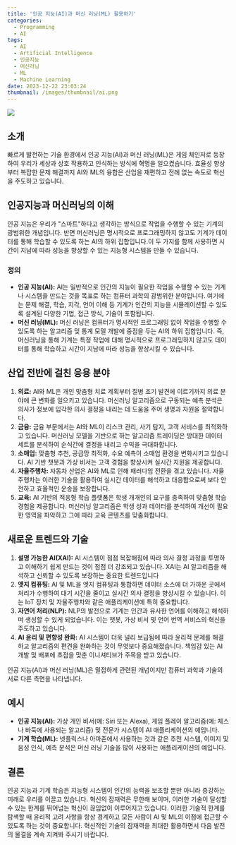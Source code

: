 ```yaml
---
title: '인공 지능(AI)과 머신 러닝(ML) 활용하기'
categories:
  - Programming
  - AI
tags:
  - AI
  - Artificial Intelligence
  - 인공지능
  - 머신러닝
  - ML
  - Machine Learning
date: 2023-12-22 23:03:24
thumbnail: /images/thumbnail/ai.png
---
```


![](/images/header/ai-3.png)

## 소개

빠르게 발전하는 기술 환경에서 인공 지능(AI)과 머신 러닝(ML)은 게임 체인저로 등장하여 우리가 세상과 상호 작용하고 인식하는 방식에 혁명을 일으켰습니다. 효율성 향상부터 복잡한 문제 해결까지 AI와 ML의 융합은 산업을 재편하고 전례 없는 속도로 혁신을 주도하고 있습니다.

## 인공지능과 머신러닝의 이해

인공 지능은 우리가 "스마트"하다고 생각하는 방식으로 작업을 수행할 수 있는 기계의 광범위한 개념입니다. 반면 머신러닝은 명시적으로 프로그래밍하지 않고도 기계가 데이터를 통해 학습할 수 있도록 하는 AI의 하위 집합입니다.이 두 가지를 함께 사용하면 시간이 지남에 따라 성능을 향상할 수 있는 지능형 시스템을 만들 수 있습니다.

### 정의

- **인공 지능(AI):** AI는 일반적으로 인간의 지능이 필요한 작업을 수행할 수 있는 기계나 시스템을 만드는 것을 목표로 하는 컴퓨터 과학의 광범위한 분야입니다. 여기에는 문제 해결, 학습, 지각, 언어 이해 등 기계가 인간의 지능을 시뮬레이션할 수 있도록 설계된 다양한 기법, 접근 방식, 기술이 포함됩니다.
  <br/>
- **머신 러닝(ML):** 머신 러닝은 컴퓨터가 명시적인 프로그래밍 없이 작업을 수행할 수 있도록 하는 알고리즘 및 통계 모델 개발에 중점을 두는 AI의 하위 집합입니다. 즉, 머신러닝을 통해 기계는 특정 작업에 대해 명시적으로 프로그래밍하지 않고도 데이터를 통해 학습하고 시간이 지남에 따라 성능을 향상시킬 수 있습니다.

## 산업 전반에 걸친 응용 분야

1. **의료:** AI와 ML은 개인 맞춤형 치료 계획부터 질병 조기 발견에 이르기까지 의료 분야에 큰 변화를 일으키고 있습니다. 머신러닝 알고리즘으로 구동되는 예측 분석은 의사가 정보에 입각한 의사 결정을 내리는 데 도움을 주어 생명과 자원을 절약합니다.
   <br/>
2. **금융:** 금융 부문에서는 AI와 ML이 리스크 관리, 사기 탐지, 고객 서비스를 최적화하고 있습니다. 머신러닝 모델을 기반으로 하는 알고리즘 트레이딩은 방대한 데이터 세트를 분석하여 순식간에 결정을 내리고 수익을 극대화합니다.
   <br/>
3. **소매업:** 맞춤형 추천, 공급망 최적화, 수요 예측이 소매업 환경을 변화시키고 있습니다. AI 기반 챗봇과 가상 비서는 고객 경험을 향상시켜 실시간 지원을 제공합니다.
   <br/>
4. **자율주행차:** 자동차 산업은 AI와 ML로 인해 패러다임 전환을 겪고 있습니다. 자율주행차는 이러한 기술을 활용하여 실시간 데이터를 해석하고 대응함으로써 보다 안전하고 효율적인 운송을 보장합니다.
   <br/>
5. **교육:** AI 기반의 적응형 학습 플랫폼은 학생 개개인의 요구를 충족하여 맞춤형 학습 경험을 제공합니다. 머신러닝 알고리즘은 학생 성과 데이터를 분석하여 개선이 필요한 영역을 파악하고 그에 따라 교육 콘텐츠를 맞춤화합니다.

## 새로운 트렌드와 기술

1. **설명 가능한 AI(XAI):** AI 시스템이 점점 복잡해짐에 따라 의사 결정 과정을 투명하고 이해하기 쉽게 만드는 것이 점점 더 강조되고 있습니다. XAI는 AI 알고리즘을 해석하고 신뢰할 수 있도록 보장하는 중요한 트렌드입니다
   <br/>
2. **엣지 컴퓨팅:** AI 및 ML을 엣지 컴퓨팅과 통합하면 데이터 소스에 더 가까운 곳에서 처리가 수행하여 대기 시간을 줄이고 실시간 의사 결정을 향상시킬 수 있습니다. 이는 IoT 장치 및 자율주행차와 같은 애플리케이션에 특히 중요합니다.
   <br/>
3. **자연어 처리(NLP):** NLP의 발전으로 기계는 인간과 유사한 언어를 이해하고 해석하며 생성할 수 있게 되었습니다. 이는 챗봇, 가상 비서 및 언어 번역 서비스의 혁신을 주도하고 있습니다.
   <br/>
4. **AI 윤리 및 편향성 완화:** AI 시스템이 더욱 널리 보급됨에 따라 윤리적 문제를 해결하고 알고리즘의 편견을 완화하는 것이 무엇보다 중요해졌습니다. 책임감 있는 AI 개발 및 배포에 초점을 맞춘 이니셔티브가 주목을 받고 있습니다.

인공 지능(AI)과 머신 러닝(ML)은 밀접하게 관련된 개념이지만 컴퓨터 과학과 기술의 서로 다른 측면을 나타냅니다.

## 예시

- **인공 지능(AI):** 가상 개인 비서(예: Siri 또는 Alexa), 게임 플레이 알고리즘(예: 체스나 바둑에 사용되는 알고리즘) 및 전문가 시스템이 AI 애플리케이션의 예입니다.
  <br/>
- **기계 학습(ML):** 넷플릭스나 아마존에서 사용하는 것과 같은 추천 시스템, 이미지 및 음성 인식, 예측 분석은 머신 러닝 기술을 많이 사용하는 애플리케이션의 예입니다.

## 결론

인공 지능과 기계 학습은 지능형 시스템이 인간의 능력을 보조할 뿐만 아니라 증강하는 미래로 우리를 이끌고 있습니다. 혁신의 잠재력은 무한해 보이며, 이러한 기술이 달성할 수 있는 한계를 뛰어넘는 혁신이 끊임없이 이루어지고 있습니다. 이러한 기술적 한계를 탐색할 때 윤리적 고려 사항을 항상 경계하고 모든 사람이 AI 및 ML의 이점에 접근할 수 있도록 하는 것이 중요합니다. 혁신적인 기술의 잠재력을 최대한 활용하면서 다음 발전의 물결을 계속 지켜봐 주시기 바랍니다.
